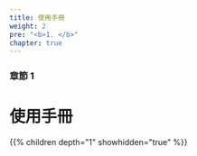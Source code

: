 ```yaml
---
title: 使用手冊
weight: 2
pre: "<b>1. </b>"
chapter: true
---
```


### 章節 1

# 使用手冊

{{% children depth="1" showhidden="true" %}}